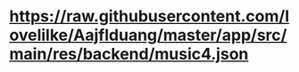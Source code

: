 # https://raw.githubusercontent.com/lovelilke/Aajflduang/master/app/src/main/res/backend/music4.json